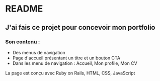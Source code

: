 # README

## J'ai fais ce projet pour concevoir mon portfolio

### Son contenu :
* Des menus de navigation
* Page d'accueil présentant un titre et un bouton CTA
* Dans les menu de navigation : Accueil, Mon profile, Mon CV

La page est conçu avec Ruby on Rails, HTML, CSS, JavaScript